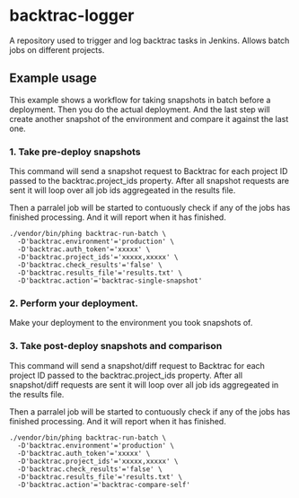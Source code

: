 # backtrac-logger

A repository used to trigger and log backtrac tasks in Jenkins. Allows
batch jobs on different projects.

## Example usage

This example shows a workflow for taking snapshots in batch before a
deployment. Then you do the actual deployment. And the last step will
create another snapshot of the environment and compare it against the
last one.

### 1. Take pre-deploy snapshots

This command will send a snapshot request to Backtrac for each project ID
passed to the backtrac.project_ids property. After all snapshot requests
are sent it will loop over all job ids aggregeated in the results file.

Then a parralel job will be started to contuously check if any of the jobs
has finished processing. And it will report when it has finished.

```
./vendor/bin/phing backtrac-run-batch \
  -D'backtrac.environment'='production' \
  -D'backtrac.auth_token'='xxxxx' \
  -D'backtrac.project_ids'='xxxxx,xxxxx' \
  -D'backtrac.check_results'='false' \
  -D'backtrac.results_file'='results.txt' \
  -D'backtrac.action'='backtrac-single-snapshot'
```

### 2. Perform your deployment.

Make your deployment to the environment you took snapshots of.


### 3. Take post-deploy snapshots and comparison

This command will send a snapshot/diff request to Backtrac for each project
ID passed to the backtrac.project_ids property. After all snapshot/diff
requests are sent it will loop over all job ids aggregeated in the results
file.

Then a parralel job will be started to contuously check if any of the jobs
has finished processing. And it will report when it has finished.

```
./vendor/bin/phing backtrac-run-batch \
  -D'backtrac.environment'='production' \
  -D'backtrac.auth_token'='xxxxx' \
  -D'backtrac.project_ids'='xxxxx,xxxxx' \
  -D'backtrac.check_results'='false' \
  -D'backtrac.results_file'='results.txt' \
  -D'backtrac.action'='backtrac-compare-self'
```
